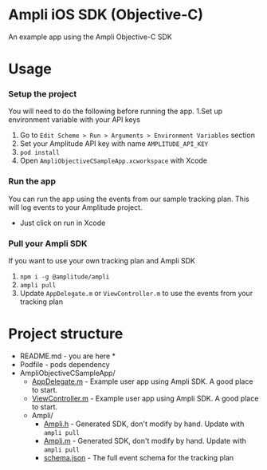 # Ampli iOS SDK (Objective-C)
An example app using the Ampli Objective-C SDK

# Usage

### Setup the project
You will need to do the following before running the app.
1.Set up environment variable with your API keys
   1. Go to `Edit Scheme > Run > Arguments > Environment Variables` section
   2. Set your Amplitude API key with name `AMPLITUDE_API_KEY`
2. `pod install`
3. Open `AmpliObjectiveCSampleApp.xcworkspace` with Xcode

### Run the app
You can run the app using the events from our sample tracking plan.
This will log events to your Amplitude project.
* Just click on run in Xcode

### Pull your Ampli SDK
If you want to use your own tracking plan and Ampli SDK
1. `npm i -g @amplitude/ampli`
2. `ampli pull`
3. Update `AppDelegate.m` or `ViewController.m` to use the events from your tracking plan

# Project structure
* README.md - you are here *
* Podfile - pods dependency
* AmpliObjectiveCSampleApp/ 
  * [AppDelegate.m](AmpliObjectiveCSampleApp/AppDelegate.m) - Example user app using Ampli SDK. A good place to start. 
  * [ViewController.m](AmpliObjectiveCSampleApp/ViewController.m) - Example user app using Ampli SDK. A good place to start.
  * Ampli/
    * [Ampli.h](AmpliObjectiveCSampleApp/Ampli/Ampli.h) - Generated SDK, don't modify by hand. Update with `ampli pull`
    * [Ampli.m](AmpliObjectiveCSampleApp/Ampli/Ampli.m) - Generated SDK, don't modify by hand. Update with `ampli pull`
    * [schema.json](AmpliObjectiveCSampleApp/Ampli/schema.json) - The full event schema for the tracking plan